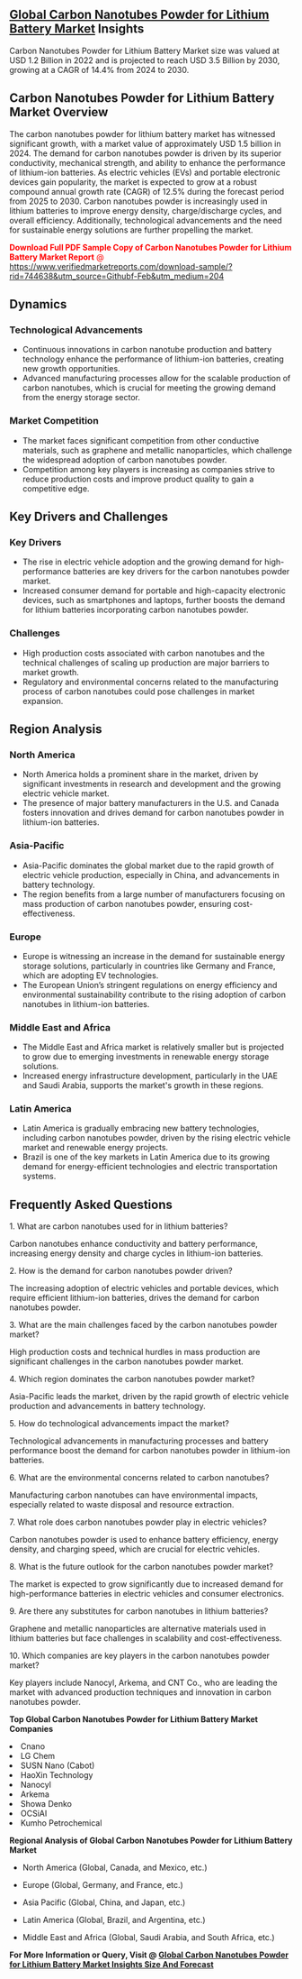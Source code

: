 <h2><a href="https://www.verifiedmarketreports.com/download-sample/?rid=744638&amp;utm_source=Githubf&amp;utm_medium=204" target="_blank">Global Carbon Nanotubes Powder for Lithium Battery Market</a> Insights</h2><p>Carbon Nanotubes Powder for Lithium Battery Market size was valued at USD 1.2 Billion in 2022 and is projected to reach USD 3.5 Billion by 2030, growing at a CAGR of 14.4% from 2024 to 2030.</p><p><h2>Carbon Nanotubes Powder for Lithium Battery Market Overview</h2> <p>The carbon nanotubes powder for lithium battery market has witnessed significant growth, with a market value of approximately USD 1.5 billion in 2024. The demand for carbon nanotubes powder is driven by its superior conductivity, mechanical strength, and ability to enhance the performance of lithium-ion batteries. As electric vehicles (EVs) and portable electronic devices gain popularity, the market is expected to grow at a robust compound annual growth rate (CAGR) of 12.5% during the forecast period from 2025 to 2030. Carbon nanotubes powder is increasingly used in lithium batteries to improve energy density, charge/discharge cycles, and overall efficiency. Additionally, technological advancements and the need for sustainable energy solutions are further propelling the market. <p><p><span class=""><span style="color: #ff0000;"><strong>Download Full PDF Sample Copy of Carbon Nanotubes Powder for Lithium Battery Market Report</strong> @ </span><a href="https://www.verifiedmarketreports.com/download-sample/?rid=744638&amp;utm_source=Githubf-Feb&amp;utm_medium=204" target="_blank">https://www.verifiedmarketreports.com/download-sample/?rid=744638&amp;utm_source=Githubf-Feb&amp;utm_medium=204</a></span></p></p> <h2>Dynamics</h2> <h3>Technological Advancements</h3> <ul> <li>Continuous innovations in carbon nanotube production and battery technology enhance the performance of lithium-ion batteries, creating new growth opportunities.</li> <li>Advanced manufacturing processes allow for the scalable production of carbon nanotubes, which is crucial for meeting the growing demand from the energy storage sector.</li> </ul> <h3>Market Competition</h3> <ul> <li>The market faces significant competition from other conductive materials, such as graphene and metallic nanoparticles, which challenge the widespread adoption of carbon nanotubes powder.</li> <li>Competition among key players is increasing as companies strive to reduce production costs and improve product quality to gain a competitive edge.</li> </ul> <h2>Key Drivers and Challenges</h2> <h3>Key Drivers</h3> <ul> <li>The rise in electric vehicle adoption and the growing demand for high-performance batteries are key drivers for the carbon nanotubes powder market.</li> <li>Increased consumer demand for portable and high-capacity electronic devices, such as smartphones and laptops, further boosts the demand for lithium batteries incorporating carbon nanotubes powder.</li> </ul> <h3>Challenges</h3> <ul> <li>High production costs associated with carbon nanotubes and the technical challenges of scaling up production are major barriers to market growth.</li> <li>Regulatory and environmental concerns related to the manufacturing process of carbon nanotubes could pose challenges in market expansion.</li> </ul> <h2>Region Analysis</h2> <h3>North America</h3> <ul> <li>North America holds a prominent share in the market, driven by significant investments in research and development and the growing electric vehicle market.</li> <li>The presence of major battery manufacturers in the U.S. and Canada fosters innovation and drives demand for carbon nanotubes powder in lithium-ion batteries.</li> </ul> <h3>Asia-Pacific</h3> <ul> <li>Asia-Pacific dominates the global market due to the rapid growth of electric vehicle production, especially in China, and advancements in battery technology.</li> <li>The region benefits from a large number of manufacturers focusing on mass production of carbon nanotubes powder, ensuring cost-effectiveness.</li> </ul> <h3>Europe</h3> <ul> <li>Europe is witnessing an increase in the demand for sustainable energy storage solutions, particularly in countries like Germany and France, which are adopting EV technologies.</li> <li>The European Union’s stringent regulations on energy efficiency and environmental sustainability contribute to the rising adoption of carbon nanotubes in lithium-ion batteries.</li> </ul> <h3>Middle East and Africa</h3> <ul> <li>The Middle East and Africa market is relatively smaller but is projected to grow due to emerging investments in renewable energy storage solutions.</li> <li>Increased energy infrastructure development, particularly in the UAE and Saudi Arabia, supports the market's growth in these regions.</li> </ul> <h3>Latin America</h3> <ul> <li>Latin America is gradually embracing new battery technologies, including carbon nanotubes powder, driven by the rising electric vehicle market and renewable energy projects.</li> <li>Brazil is one of the key markets in Latin America due to its growing demand for energy-efficient technologies and electric transportation systems.</li> </ul> <h2>Frequently Asked Questions</h2> <p>1. What are carbon nanotubes used for in lithium batteries?</p> <p>Carbon nanotubes enhance conductivity and battery performance, increasing energy density and charge cycles in lithium-ion batteries.</p> <p>2. How is the demand for carbon nanotubes powder driven?</p> <p>The increasing adoption of electric vehicles and portable devices, which require efficient lithium-ion batteries, drives the demand for carbon nanotubes powder.</p> <p>3. What are the main challenges faced by the carbon nanotubes powder market?</p> <p>High production costs and technical hurdles in mass production are significant challenges in the carbon nanotubes powder market.</p> <p>4. Which region dominates the carbon nanotubes powder market?</p> <p>Asia-Pacific leads the market, driven by the rapid growth of electric vehicle production and advancements in battery technology.</p> <p>5. How do technological advancements impact the market?</p> <p>Technological advancements in manufacturing processes and battery performance boost the demand for carbon nanotubes powder in lithium-ion batteries.</p> <p>6. What are the environmental concerns related to carbon nanotubes?</p> <p>Manufacturing carbon nanotubes can have environmental impacts, especially related to waste disposal and resource extraction.</p> <p>7. What role does carbon nanotubes powder play in electric vehicles?</p> <p>Carbon nanotubes powder is used to enhance battery efficiency, energy density, and charging speed, which are crucial for electric vehicles.</p> <p>8. What is the future outlook for the carbon nanotubes powder market?</p> <p>The market is expected to grow significantly due to increased demand for high-performance batteries in electric vehicles and consumer electronics.</p> <p>9. Are there any substitutes for carbon nanotubes in lithium batteries?</p> <p>Graphene and metallic nanoparticles are alternative materials used in lithium batteries but face challenges in scalability and cost-effectiveness.</p> <p>10. Which companies are key players in the carbon nanotubes powder market?</p> <p>Key players include Nanocyl, Arkema, and CNT Co., who are leading the market with advanced production techniques and innovation in carbon nanotubes powder.</p> </p><p><strong>Top Global Carbon Nanotubes Powder for Lithium Battery Market Companies</strong></p><div data-test-id=""><p><li>Cnano</li><li> LG Chem</li><li> SUSN Nano (Cabot)</li><li> HaoXin Technology</li><li> Nanocyl</li><li> Arkema</li><li> Showa Denko</li><li> OCSiAI</li><li> Kumho Petrochemical</li></p><div><strong>Regional Analysis of&nbsp;Global Carbon Nanotubes Powder for Lithium Battery Market</strong></div><ul><li dir="ltr"><p dir="ltr">North America&nbsp;(Global, Canada, and Mexico, etc.)</p></li><li dir="ltr"><p dir="ltr">Europe (Global, Germany, and France, etc.)</p></li><li dir="ltr"><p dir="ltr">Asia Pacific&nbsp;(Global, China, and Japan, etc.)</p></li><li dir="ltr"><p dir="ltr">Latin America&nbsp;(Global, Brazil, and Argentina, etc.)</p></li><li dir="ltr">Middle East and Africa&nbsp;(Global, Saudi Arabia, and South Africa, etc.)</li></ul><p><strong>For More Information or Query, Visit @&nbsp;</strong><strong><a href="https://www.verifiedmarketreports.com/product/carbon-nanotubes-powder-for-lithium-battery-market/?utm_source=Githubf&amp;utm_medium=204" target="_blank">Global Carbon Nanotubes Powder for Lithium Battery Market Insights Size And Forecast</a></strong></p></div>
